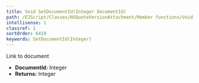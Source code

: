 ```yaml
---
title: Void SetDocumentId(Integer DocumentId)
path: /EJScript/Classes/NSQuoteVersionAttachment/Member functions/Void SetDocumentId(Integer p_0)
intellisense: 1
classref: 1
sortOrder: 6419
keywords: SetDocumentId(Integer)
---
```



Link to document



* **DocumentId:** Integer
* **Returns:** Integer


